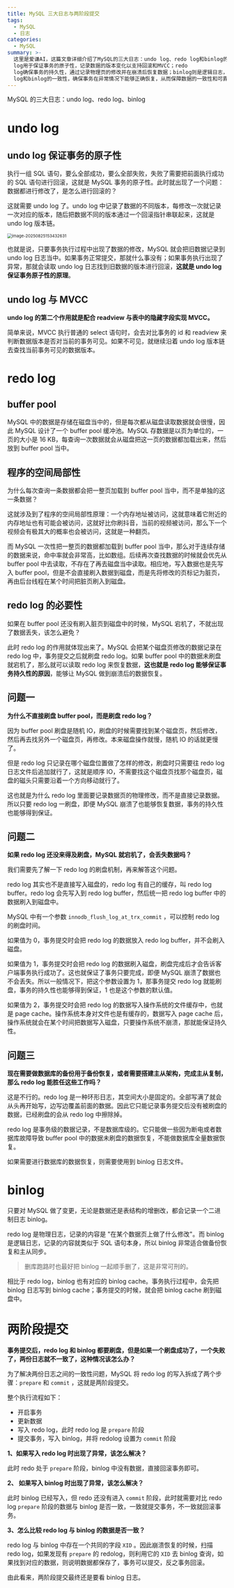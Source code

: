 ```yaml
---
title: MySQL 三大日志与两阶段提交
tags:
  - MySQL
  - 日志
categories:
  - MySQL
summary: >-
  这里是爱谦AI，这篇文章详细介绍了MySQL的三大日志：undo log、redo log和binlog的作用与机制。undo
  log用于保证事务的原子性，记录数据的版本变化以支持回滚和MVCC；redo
  log确保事务的持久性，通过记录物理页的修改并在崩溃后恢复数据；binlog则是逻辑日志，用于备份恢复和主从复制。文章还深入讲解了两阶段提交的过程，通过prepare和commit阶段协调redo
  log和binlog的一致性，确保事务在异常情况下能够正确恢复，从而保障数据的一致性和可靠性。
---
```


MySQL 的三大日志：undo log、redo log、binlog
# undo log

## undo log 保证事务的原子性

执行一组 SQL 语句，要么全部成功，要么全部失败，失败了需要把前面执行成功的 SQL 语句进行回滚，这就是 MySQL 事务的原子性。此时就出现了一个问题：数据都进行修改了，是怎么进行回滚的？

这就需要 undo log 了。undo log 中记录了数据的不同版本，每修改一次就记录一次对应的版本，随后把数据不同的版本通过一个回滚指针串联起来，这就是 undo log 版本链。

<img src="https://picgo-blog-1335849645.cos.ap-guangzhou.myqcloud.com/images/20250825153432795.png" alt="image-20250825153432631" style="zoom:67%;" />

也就是说，只要事务执行过程中出现了数据的修改，MySQL 就会把旧数据记录到 undo log 日志当中。如果事务正常提交，那就什么事没有；如果事务执行出现了异常，那就会读取 undo log 日志找到旧数据的版本进行回滚，**这就是 undo log 保证事务原子性的原理**。

## undo log 与 MVCC

**undo log 的第二个作用就是配合 readview 与表中的隐藏字段实现 MVCC。**

简单来说，MVCC 执行普通的 select 语句时，会去对比事务的 id 和 readview 来判断数据版本是否对当前的事务可见。如果不可见，就继续沿着 undo log 版本链去查找当前事务可见的数据版本。

# redo log

## buffer pool

MySQL 中的数据是存储在磁盘当中的，但是每次都从磁盘读取数据就会很慢，因此 MySQL 设计了一个 buffer pool 缓冲池。MySQL 存数据是以页为单位的，一页的大小是 16 KB，每查询一次数据就会从磁盘把这一页的数据都加载出来，然后放到 buffer pool 当中。

## 程序的空间局部性

为什么每次查询一条数据都会把一整页加载到 buffer pool 当中，而不是单独的这一条数据？

这就涉及到了程序的空间局部性原理：一个内存地址被访问，这就意味着它附近的内存地址也有可能会被访问，这就好比你刷抖音，当前的视频被访问，那么下一个视频会有极其大的概率也会被访问，这就是一种翻页。

而 MySQL 一次性把一整页的数据都加载到 buffer pool 当中，那么对于连续存储的数据来说，命中率就会非常高，比如数组。后续再次查找数据的时候就会优先从 buffer pool 中去读取，不存在了再去磁盘当中读取。相应地，写入数据也是先写入 buffer pool，但是不会直接刷入数据到磁盘，而是先将修改的页标记为脏页，再由后台线程在某个时间把脏页刷入到磁盘。

## redo log 的必要性

如果在 buffer pool 还没有刷入脏页到磁盘中的时候，MySQL 宕机了，不就出现了数据丢失，该怎么避免？

此时 redo log 的作用就体现出来了。MySQL 会把某个磁盘页修改的数据记录在 redo log 中，事务提交之后就刷盘 redo log。如果 buffer pool 中的数据未刷盘就宕机了，那么就可以读取 redo log 来恢复数据，**这也就是 redo log 能够保证事务持久性的原因**，能够让 MySQL 做到崩溃后的数据恢复。

## 问题一

**为什么不直接刷盘 buffer pool，而是刷盘 redo log？**

因为 buffer pool 刷盘是随机 IO，刷盘的时候需要找到某个磁盘页，然后修改，然后再去找另外一个磁盘页，再修改。本来磁盘操作就慢，随机 IO 的话就更慢了。

但是 redo log 只记录在哪个磁盘位置做了怎样的修改，刷盘时只需要往 redo log 日志文件后追加就行了，这就是顺序 IO，不需要找这个磁盘页找那个磁盘页，磁盘的磁头只需要沿着一个方向移动就行了。

这也就是为什么 redo log 里面要记录数据页的物理修改，而不是直接记录数据。所以只要 redo log 一刷盘，即便 MySQL 崩溃了也能够恢复数据，事务的持久性也能够得到保证。

## 问题二

**如果 redo log 还没来得及刷盘，MySQL 就宕机了，会丢失数据吗？**

我们需要先了解一下 redo log 的刷盘机制，再来解答这个问题。

redo log 其实也不是直接写入磁盘的，redo log 有自己的缓存，叫 redo log buffer。redo log 会先写入到 redo log buffer，然后统一把 redo log buffer 中的数据刷入到磁盘中。

MySQL 中有一个参数 `innodb_flush_log_at_trx_commit` ，可以控制 redo log 的刷盘时间。

如果值为 0，事务提交时会把 redo log 的数据放入 redo log buffer，并不会刷入磁盘。

如果值为 1，事务提交时会把 redo log 的数据刷入磁盘，刷盘完成后才会告诉客户端事务执行成功了。这也就保证了事务只要完成，即便 MySQL 崩溃了数据也不会丢失。所以一般情况下，把这个参数设置为 1，那事务提交 redo log 就能刷盘，事务的持久性也能够得到保证，1 也是这个参数的默认值。

如果值为 2，事务提交时会把 redo log 的数据写入操作系统的文件缓存中，也就是 page cache。操作系统本身对文件也是有缓存的，数据写入 page cache        后，操作系统就会在某个时间把数据写入磁盘，只要操作系统不崩溃，那就能保证持久性。

## 问题三

**现在需要做数据库的备份用于备份恢复，或者需要搭建主从架构，完成主从复制，那么 redo log 能胜任这些工作吗？**

这是不行的。redo log 是一种环形日志，其空间大小是固定的。全部写满了就会从头再开始写，边写边覆盖前面的数据。因此它只能记录事务提交后没有被刷盘的数据，已经刷盘的会从 redo log 中擦除掉。

redo log 是事务级的数据记录，不是数据库级的。它只能做一些因为断电或者数据库故障导致 buffer pool 中的数据未刷盘的数据恢复，不能做数据库全量数据恢复。

如果需要进行数据库的数据恢复，则需要使用到 binlog 日志文件。

# binlog

只要对 MySQL 做了变更，无论是数据还是表结构的增删改，都会记录一个二进制日志 binlog。

redo log 是物理日志，记录的内容是 "在某个数据页上做了什么修改"。而 binlog 是逻辑日志，记录的内容就类似于 SQL 语句本身，所以 binlog 非常适合做备份恢复和主从同步。

> 删库跑路时也最好把 binlog 一起顺手删了，这是非常可刑的。

相比于 redo log，binlog 也有对应的 binlog cache。事务执行过程中，会先把 binlog 日志写到 binlog cache；事务提交的时候，就会把 binlog cache 刷到磁盘中。

# 两阶段提交

**事务提交后，redo log 和 binlog 都要刷盘，但是如果一个刷盘成功了，一个失败了，两份日志就不一致了，这种情况该怎么办？**

为了解决两份日志之间的一致性问题，MySQL 将 redo log 的写入拆成了两个步骤：`prepare` 和 `commit` ，这就是两阶段提交。

整个执行流程如下：

- 开启事务
- 更新数据 
- 写入 redo log，此时 redo log 是 `prepare` 阶段
- 提交事务，写入 binlog，并将 redolog 设置为 `commit` 阶段

**1、如果写入 redo log 时出现了异常，该怎么解决？**

此时 redo 处于 `prepare` 阶段，binlog 中没有数据，直接回滚事务即可。

**2、 如果写入 binlog 时出现了异常，该怎么解决？**

此时 binlog 已经写入，但 redo 还没有进入 `commit` 阶段，此时就需要对比 redo log `prepare` 阶段的数据与 binlog 是否一致，一致就提交事务，不一致就回滚事务。

**3、怎么比较 redo log 与 binlog 的数据是否一致？**

redo log 与 binlog 中存在一个共同的字段 `XID` 。因此崩溃恢复的时候，扫描 redo log，如果发现有 `prepare` 的 redolog，则利用它的 `XID` 去 binlog 查询，如果找到对应的数据，则说明数据都保存了，事务可以提交，反之事务回滚。

由此看来，两阶段提交最终还是要看 binlog 日志。